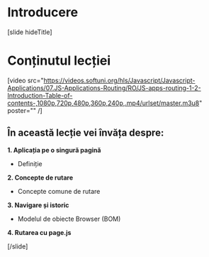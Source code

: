 # Introducere

[slide hideTitle]

# Conținutul lecției

[video src="https://videos.softuni.org/hls/Javascript/Javascript-Applications/07.JS-Applications-Routing/RO/JS-apps-routing-1-2-Introduction-Table-of-contents-,1080p,720p,480p,360p,240p,.mp4/urlset/master.m3u8" poster="" /]

## În această lecție vei învăța despre:

**1. Aplicația pe o singură pagină**

-  Definiție

**2. Concepte de rutare**

-  Concepte comune de rutare 

**3. Navigare și istoric**

- Modelul de obiecte Browser (BOM) 

**4. Rutarea cu page.js**

[/slide]
